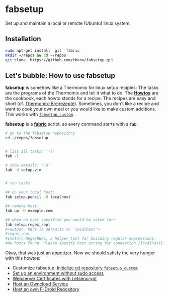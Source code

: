 # fabsetup

Set up and maintain a local or remote (Ubuntu) linux system.

## Installation

  ```sh
  sudo apt-get install  git  fabric
  mkdir ~/repos && cd ~/repos
  git clone  https://github.com/theno/fabsetup.git
  ```

## Let's bubble: How to use fabsetup

__fabsetup__ is somehow like a Thermomix for linux setup recipies: The tasks
are the programs of the Thermomix and tell it what to do.  The
__[Howtos](./howtos "cookbook")__ are the cookbook, each howto stands for a
recipe.  The recipes are easy and short (cf. [Thermomix-Breirezepte](https://github.com/theno/Breirezepte)).  Sometimes, you don't like a recipe
and want to cook your own meal or you would like to make custom additions.
This works with [`fabsetup_custom`](./howtos/fabsetup_custom.md).

__fabsetup__ is a __[fabric](http://www.fabfile.org/ "www.fabfile.org")__
script, so every command starts with a __`fab`__:

  ```sh
  # go to the fabsetup repository
  cd ~/repos/fabsetup


  # list all tasks: '-l'
  fab -l

  # show details: '-d'
  fab -d setup.vim


  # run tasks
  
  ## on your local host:
  fab setup.pencil -H localhost

  ## remote host:
  fab up -H example.com

  ## when no host specified you would be asked for:
  fab setup.regex_repl
  #<output. here it defaults to 'localhost'>
  #regex_repl
  #Install RegexREPL, a helper tool for building regular expressions.
  #No hosts found. Please specify host string for connection [localhost]:
  ```

Okay, that was just an appetizer. Now we should satisfy the very hunger with
this howtos:

 * Customize fabsetup: [Initialize git repository
   `fabsetup_custom`](./howtos/fabsetup_custom.md)
 * [Set up an environment without sudo access](./howtos/no-sudo.md)
 * [Webserver Certificates with Letsencrypt](./howtos/letsencrypt.md)
 * [Host an Owncloud Service](./howtos/owncloud.md)
 * [Host an own F-Droid Repository](./howtos/f-droid-repo.md)
